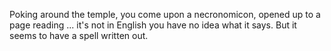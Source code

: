 Poking around the temple, you come upon a necronomicon, opened up to a page reading ... it's not in English you have no idea what it says. But it seems to have a spell written out.
